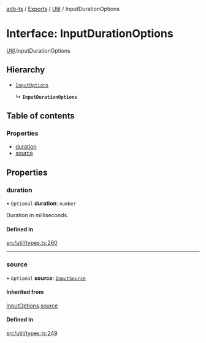 [adb-ts](../README.md) / [Exports](../modules.md) / [Util](../modules/Util.md) / InputDurationOptions

# Interface: InputDurationOptions

[Util](../modules/Util.md).InputDurationOptions

## Hierarchy

- [`InputOptions`](Util.InputOptions.md)

  ↳ **`InputDurationOptions`**

## Table of contents

### Properties

- [duration](Util.InputDurationOptions.md#duration)
- [source](Util.InputDurationOptions.md#source)

## Properties

### duration

• `Optional` **duration**: `number`

Duration in milliseconds.

#### Defined in

[src/util/types.ts:260](https://github.com/Maaaartin/adb-ts/blob/5393493/src/util/types.ts#L260)

___

### source

• `Optional` **source**: [`InputSource`](../modules/Util.md#inputsource)

#### Inherited from

[InputOptions](Util.InputOptions.md).[source](Util.InputOptions.md#source)

#### Defined in

[src/util/types.ts:249](https://github.com/Maaaartin/adb-ts/blob/5393493/src/util/types.ts#L249)
